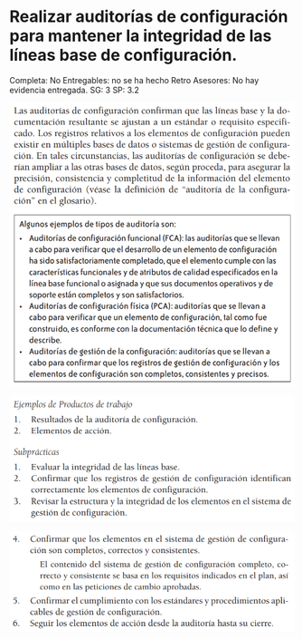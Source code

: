 # Realizar auditorías de configuración para mantener la integridad de las líneas base de configuración.

Completa: No
Entregables: no se ha hecho
Retro Asesores: No hay evidencia entregada. 
SG: 3
SP: 3.2

![Untitled](Realizar%20auditori%CC%81as%20de%20configuracio%CC%81n%20para%20manten%20fd12e84b151d4e22a9e76332608ffb39/Untitled.png)

![Untitled](Realizar%20auditori%CC%81as%20de%20configuracio%CC%81n%20para%20manten%20fd12e84b151d4e22a9e76332608ffb39/Untitled%201.png)

![Untitled](Realizar%20auditori%CC%81as%20de%20configuracio%CC%81n%20para%20manten%20fd12e84b151d4e22a9e76332608ffb39/Untitled%202.png)